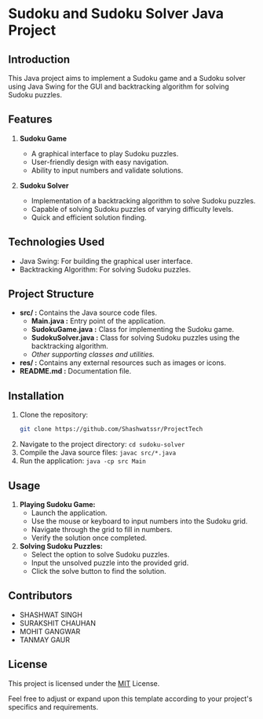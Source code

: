 # Sudoku and Sudoku Solver Java Project

## Introduction
This Java project aims to implement a Sudoku game and a Sudoku solver using Java Swing for the GUI and backtracking algorithm for solving Sudoku puzzles.

## Features
1. **Sudoku Game**
   - A graphical interface to play Sudoku puzzles.
   - User-friendly design with easy navigation.
   - Ability to input numbers and validate solutions.


2. **Sudoku Solver**
   - Implementation of a backtracking algorithm to solve Sudoku puzzles.
   - Capable of solving Sudoku puzzles of varying difficulty levels.
   - Quick and efficient solution finding.

## Technologies Used
- Java Swing: For building the graphical user interface.
- Backtracking Algorithm: For solving Sudoku puzzles.

## Project Structure
- **src/ :** Contains the Java source code files.
  - **Main.java :** Entry point of the application.
  - **SudokuGame.java :** Class for implementing the Sudoku game.
  - **SudokuSolver.java :** Class for solving Sudoku puzzles using the backtracking algorithm.
  - *Other supporting classes and utilities.*
- **res/ :** Contains any external resources such as images or icons.
- **README.md :** Documentation file.

## Installation
1. Clone the repository:
   ```bash
   git clone https://github.com/Shashwatssr/ProjectTech
   ```
2. Navigate to the project directory:
    ```cd sudoku-solver```
3. Compile the Java source files:
    ```javac src/*.java```
4. Run the application:
    ```java -cp src Main```

## Usage
1. **Playing Sudoku Game:**
    - Launch the application.
    - Use the mouse or keyboard to input numbers into the Sudoku grid.
    - Navigate through the grid to fill in numbers.
    - Verify the solution once completed.
2. **Solving Sudoku Puzzles:**
    - Select the option to solve Sudoku puzzles.
    - Input the unsolved puzzle into the provided grid.
    - Click the solve button to find the solution.
## Contributors
- SHASHWAT SINGH
- SURAKSHIT CHAUHAN
- MOHIT GANGWAR
- TANMAY GAUR
## License
This project is licensed under the [MIT](https://choosealicense.com/licenses/mit/) License.

Feel free to adjust or expand upon this template according to your project's specifics and requirements.

